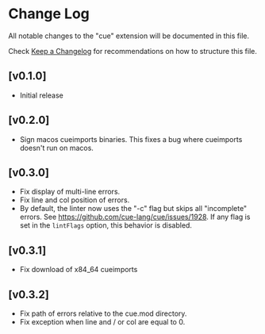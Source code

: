 # Change Log

All notable changes to the "cue" extension will be documented in this file.

Check [Keep a Changelog](http://keepachangelog.com/) for recommendations on how to structure this file.

## [v0.1.0]

-   Initial release

## [v0.2.0]

-   Sign macos cueimports binaries. This fixes a bug where cueimports doesn't run on macos.

## [v0.3.0]

-   Fix display of multi-line errors.
-   Fix line and col position of errors.
-   By default, the linter now uses the "-c" flag but skips all "incomplete" errors. See https://github.com/cue-lang/cue/issues/1928.
    If any flag is set in the `lintFlags` option, this behavior is disabled.

## [v0.3.1]

-   Fix download of x84_64 cueimports

## [v0.3.2]

-   Fix path of errors relative to the cue.mod directory.
-   Fix exception when line and / or col are equal to 0.

